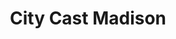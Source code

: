 ---
url: "https://madison.citycast.fm/"
title: "City Cast Madison"
headline: 'A news and culture podcast based in Madison. Also has an attached newsletter, "Madison Minutes."'
category: ["organization","events"]
os: ["web"]
pricing: ["free"]
city: "Madison, WI, USA"
literacyLevel: "0"
dateAdded: "2025-01-28T14:53:06.507Z"
feeds: ["Newsletter"]
---